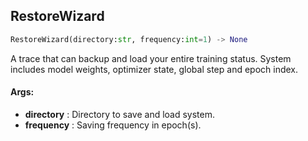 ## RestoreWizard
```python
RestoreWizard(directory:str, frequency:int=1) -> None
```
A trace that can backup and load your entire training status.    System includes model weights, optimizer state, global step and epoch index.

#### Args:

* **directory** :  Directory to save and load system.
* **frequency** :  Saving frequency in epoch(s).    